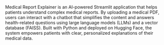 Medical Report Explainer is an AI-powered Streamlit application that helps patients understand complex medical reports. By uploading a medical PDF, users can interact with a chatbot that simplifies the content and answers health-related questions using large language models (LLMs) and a vector database (FAISS). Built with Python and deployed on Hugging Face, the system empowers patients with clear, personalized explanations of their medical data.
